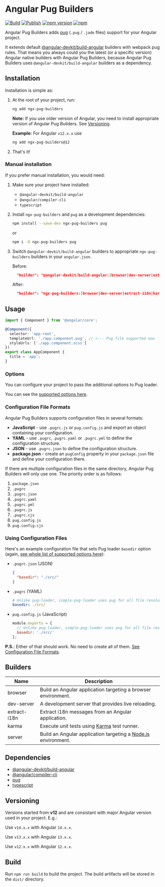 # Angular Pug Builders

[![Build](https://github.com/lekhmanrus/ngx-pug-builders/actions/workflows/build.yml/badge.svg)](https://github.com/lekhmanrus/ngx-pug-builders/actions/workflows/build.yml)
[![Publish](https://github.com/lekhmanrus/ngx-pug-builders/actions/workflows/npm-publish.yml/badge.svg)](https://github.com/lekhmanrus/ngx-pug-builders/actions/workflows/npm-publish.yml)
[![npm version](https://img.shields.io/npm/v/ngx-pug-builders.svg)](https://www.npmjs.com/package/ngx-pug-builders)
[![npm](https://img.shields.io/npm/dm/ngx-pug-builders.svg)](https://www.npmjs.com/package/ngx-pug-builders)

Angular Pug Builders adds [pug](https://pugjs.org/) (`.pug` / `.jade` files) support for your Angular project.

It extends default [@angular-devkit/build-angular](https://github.com/angular/angular-cli/tree/master/packages/angular_devkit/build_angular) builders with webpack pug rules. That means you always could you the latest (or a specific version) Angular native builders with Angular Pug Builders, because Angular Pug Builders uses `@angular-devkit/build-angular` builders as a dependency.



## Installation

Installation is simple as:

1. At the root of your project, run:

    ```sh
    ng add ngx-pug-builders
    ```

    **Note:** If you use older version of Angular, you need to install appropriate version of Angular Pug Builders. See [Versioning](#versioning).

    **Example:** For Angular `v12.x.x` use

      ```sh
      ng add ngx-pug-builders@12
      ```


2. That's it!



### Manual installation

If you prefer manual installation, you would need:

1. Make sure your project have installed:

    * `@angular-devkit/build-angular`
    * `@angular/compiler-cli`
    * `typescript`


2. Install `ngx-pug-builders` and `pug` as a development dependencies:

    ```sh
    npm install --save-dev ngx-pug-builders pug
    ```

    or

    ```sh
    npm i -D ngx-pug-builders pug
    ```


3. Switch `@angular-devkit/build-angular` builders to appropriate `ngx-pug-builders` builders in your `angular.json`.

    Before:
    ```json
      "builder": "@angular-devkit/build-angular:[browser|dev-server|extract-i18n|karma|server]"
    ```

    After:
    ```json
      "builder": "ngx-pug-builders:[browser|dev-server|extract-i18n|karma|server]"
    ```



## Usage

```ts
import { Component } from '@angular/core';

@Component({
  selector: 'app-root',
  templateUrl: './app.component.pug', // <--- Pug file supported now
  styleUrls: ['./app.component.scss']
})
export class AppComponent {
  title = 'app';
}

```


### Options

You can configure your project to pass the additional options to Pug loader.

You can see the [supported options here](https://github.com/Spence-S/simple-pug-loader#options).

### Configuration File Formats
Angular Pug Builders supports configuration files in several formats:

* **JavaScript** - use `.pugrc.js` or `pug.config.js` and export an object containing your configuration.
* **YAML** - use `.pugrc`, .`pugrc.yaml` or `.pugrc.yml` to define the configuration structure.
* **JSON** - use `.pugrc.json` to define the configuration structure.
* **package.json** - create an `pugConfig` property in your `package.json` file and define your configuration there.

If there are multiple configuration files in the same directory, Angular Pug Builders will only use one. The priority order is as follows:

1. `package.json`
2. `.pugrc`
3. `.pugrc.json`
4. `.pugrc.yaml`
5. `.pugrc.yml`
6. `.pugrc.js`
7. `.pugrc.cjs`
8. `pug.config.js`
9. `pug.config.cjs`

### Using Configuration Files

Here's an example configuration file that sets Pug loader `basedir` option (again, [see whole list of supported options here](https://github.com/Spence-S/simple-pug-loader#options)):
* `.pugrc.json` (JSON)
  ```json
  {
    "basedir": "./src/"
  }
  ```

* `.pugrc` (YAML)
  ```yaml
  # Unlike pug-loader, simple-pug-loader uses pug for all file resolution.
  basedir: ./src/
  ```

* `pug.config.js` (JavaScript)
  ```js
  module.exports = {
    // Unlike pug-loader, simple-pug-loader uses pug for all file resolution.
    basedir: './src/'
  };
  ```

**P.S.**: Either of that should work. No need to create all of them. [See Configuration File Formats](#configuration-file-formats).


## Builders

| Name         | Description                                                                                                                                                                                                                          |
| ------------ | ------------------------------------------------------------------------------------------------------------------------------------------------------------------------------------------------------------------------------------ |
| browser      | Build an Angular application targeting a browser environment.                                                                                                                                                                        |
| dev-server   | A development server that provides live reloading.                                                                                                                                                                                   |
| extract-i18n | Extract i18n messages from an Angular application.                                                                                                                                                                                   |
| karma        | Execute unit tests using [Karma](https://github.com/karma-runner/karma) test runner.                                                                                                                                                 |
| server       | Build an Angular application targeting a [Node.js](https://nodejs.org) environment.                                                                                                                                                  |



## Dependencies

* [@angular-devkit/build-angular](https://github.com/angular/angular-cli/tree/master/packages/angular_devkit/build_angular)
* [@angular/compiler-cli](https://github.com/angular/angular/tree/master/packages/compiler-cli)
* [pug](https://github.com/pugjs/pug)
* [typescript](https://github.com/microsoft/TypeScript)



## Versioning

Versions started from **v12** and are consistant with major Angular version used in your project. E.g.:

Use `v14.x.x` with Angular `14.x.x`.

Use `v13.x.x` with Angular `13.x.x`.

Use `v12.x.x` with Angular `12.x.x`.


## Build

Run `npm run build` to build the project. The build artifacts will be stored in the `dist/` directory.
